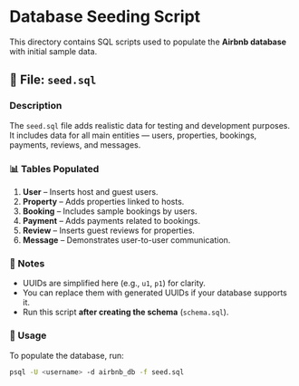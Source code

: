 # Database Seeding Script

This directory contains SQL scripts used to populate the **Airbnb database** with initial sample data.

## 📄 File: `seed.sql`

### Description
The `seed.sql` file adds realistic data for testing and development purposes.  
It includes data for all main entities — users, properties, bookings, payments, reviews, and messages.

### 📊 Tables Populated
1. **User** – Inserts host and guest users.
2. **Property** – Adds properties linked to hosts.
3. **Booking** – Includes sample bookings by users.
4. **Payment** – Adds payments related to bookings.
5. **Review** – Inserts guest reviews for properties.
6. **Message** – Demonstrates user-to-user communication.

### 🧠 Notes
- UUIDs are simplified here (e.g., `u1`, `p1`) for clarity.
- You can replace them with generated UUIDs if your database supports it.
- Run this script **after creating the schema** (`schema.sql`).

### 🧰 Usage
To populate the database, run:
```bash
psql -U <username> -d airbnb_db -f seed.sql
